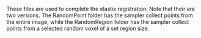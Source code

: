 These files are used to complete the elastix registration. Note that their are two versions. The RandomPoint folder has the sampler collect points from the entire image, while the RandomRegion folder has the sampler collect points from a selected random voxel of a set region size. 

